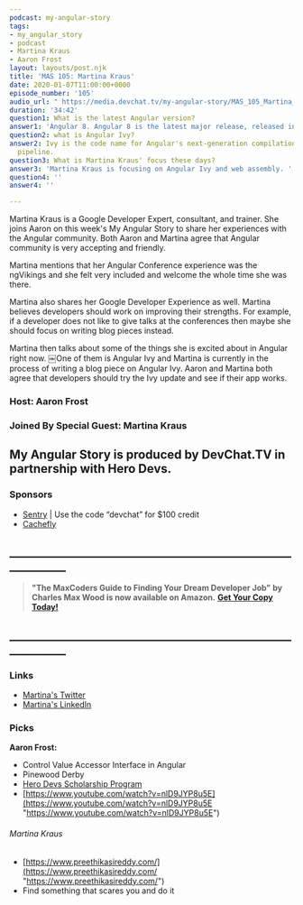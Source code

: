 ```yaml
---
podcast: my-angular-story
tags:
- my_angular_story
- podcast
- Martina Kraus
- Aaron Frost
layout: layouts/post.njk
title: 'MAS 105: Martina Kraus'
date: 2020-01-07T11:00:00+0000
episode_number: '105'
audio_url: " https://media.devchat.tv/my-angular-story/MAS_105_Martina_Kraus.mp3"
duration: '34:42'
question1: What is the latest Angular version?
answer1: 'Angular 8. Angular 8 is the latest major release, released in May 2019. '
question2: what is Angular Ivy?
answer2: Ivy is the code name for Angular's next-generation compilation and rendering
  pipeline.
question3: What is Martina Kraus' focus these days?
answer3: 'Martina Kraus is focusing on Angular Ivy and web assembly. '
question4: ''
answer4: ''

---
```

Martina Kraus is a Google Developer Expert, consultant, and trainer. She joins Aaron on this week's My Angular Story to share her experiences with the Angular community. Both Aaron and Martina agree that Angular community is very accepting and friendly.

Martina mentions that her Angular Conference experience was the ngVikings and she felt very included and welcome the whole time she was there.

Martina also shares her Google Developer Experience as well. Martina believes developers should work on improving their strengths. For example, if a developer does not like to give talks at the conferences then maybe she should focus on writing blog pieces instead. 

Martina then talks about some of the things she is excited about in Angular right now. ￼One of them is Angular Ivy and Martina is currently in the process of writing a blog piece on Angular Ivy. Aaron and Martina both agree that developers should try the Ivy update and see if their app works.

### Host: **Aaron Frost**

### Joined By Special Guest: **Martina Kraus**

## **My Angular Story is produced by DevChat.TV in partnership with Hero Devs.**

### Sponsors

* [Sentry](http://sentry.io/) | Use the code “devchat” for $100 credit
* [Cachefly](https://www.cachefly.com/)

## **____________________________________________________________**

> **"The MaxCoders Guide to Finding Your Dream Developer Job" by Charles Max Wood is now available on Amazon.** [**Get Your Copy Today!**](https://www.amazon.com/gp/product/B081MBL5C9/ref=as_li_ss_tl?ie=UTF8&linkCode=sl1&tag=devchattv-20&linkId=9d61363241636e2546ef46abba198746&language=en_US)

## **____________________________________________________________**

### Links

* [Martina's Twitter](https://twitter.com/MartinaKraus11 "Martina's Twitter")
* [Martina's LinkedIn](https://www.linkedin.com/in/martina-kraus-398493108/ "Martina's LinkedIn")

### Picks

**Aaron Frost:**

* Control Value Accessor Interface in Angular
* Pinewood Derby
* [Hero Devs Scholarship Program](https://medium.com/@ngconf/diversity-scholarships-2020-d57de1d3f7fa "ng-conf Diversity Scholarships")
* [https://www.youtube.com/watch?v=nlD9JYP8u5E](https://www.youtube.com/watch?v=nlD9JYP8u5E "https://www.youtube.com/watch?v=nlD9JYP8u5E")

###### Martina Kraus

* [https://www.preethikasireddy.com/](https://www.preethikasireddy.com/ "https://www.preethikasireddy.com/")
* Find something that scares you and do it